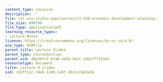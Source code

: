 ```yaml
---
content_type: resource
description: ''
file: /ol-ocw-studio-app/courses/11-438-economic-development-planning-spring-2020/cd2ff11c74e612d01e6f452cefa63a34_MIT11_438s20_lec8.pdf
file_size: 890798
file_type: application/pdf
learning_resource_types:
- Lecture Notes
license: https://creativecommons.org/licenses/by-nc-sa/4.0/
ocw_type: OCWFile
parent_title: Lecture Slides
parent_type: CourseSection
parent_uid: 49e26fc5-67a8-ed5d-942c-2d5a7ff1d3d2
resourcetype: Document
title: Lecture 8 slides
uid: cd2ff11c-74e6-12d0-1e6f-452cefa63a34
---
```

